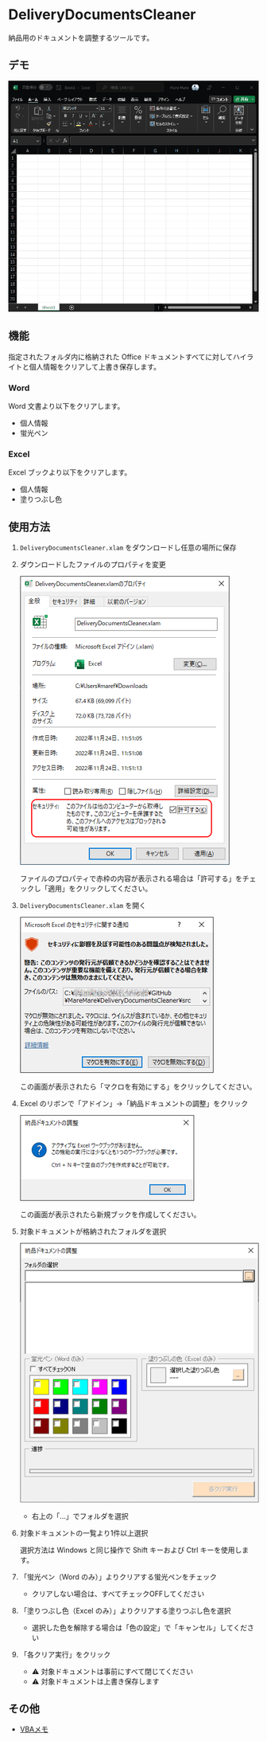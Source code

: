 # DeliveryDocumentsCleaner
 
納品用のドキュメントを調整するツールです。

## デモ

![](assets/Animation.gif)

## 機能
指定されたフォルダ内に格納された Office ドキュメントすべてに対してハイライトと個人情報をクリアして上書き保存します。

### Word
Word 文書より以下をクリアします。
* 個人情報
* 蛍光ペン

### Excel
Excel ブックより以下をクリアします。
* 個人情報
* 塗りつぶし色

## 使用方法

1. `DeliveryDocumentsCleaner.xlam` をダウンロードし任意の場所に保存
2. ダウンロードしたファイルのプロパティを変更

    ![](assets/00.png)

    ファイルのプロパティで赤枠の内容が表示される場合は「許可する」をチェックし「適用」をクリックしてください。

3. `DeliveryDocumentsCleaner.xlam` を開く
   
    ![](assets/01.png)
    
    この画面が表示されたら「マクロを有効にする」をクリックしてください。

4. Excel のリボンで「アドイン」→「納品ドキュメントの調整」をクリック

    ![](assets/02.png)

    この画面が表示されたら新規ブックを作成してください。

5. 対象ドキュメントが格納されたフォルダを選択

    ![](assets/03.png)

    * 右上の「...」でフォルダを選択

6. 対象ドキュメントの一覧より1件以上選択

    選択方法は Windows と同じ操作で Shift キーおよび Ctrl キーを使用します。

7. 「蛍光ペン（Word のみ）」よりクリアする蛍光ペンをチェック
    * クリアしない場合は、すべてチェックOFFしてください
8. 「塗りつぶし色（Excel のみ）」よりクリアする塗りつぶし色を選択
    * 選択した色を解除する場合は「色の設定」で「キャンセル」してください
9. 「各クリア実行」をクリック
    * ⚠️ 対象ドキュメントは事前にすべて閉じてください
    * ⚠️ 対象ドキュメントは上書き保存します

## その他
* [VBAメモ](doc/VBA_memo.md)